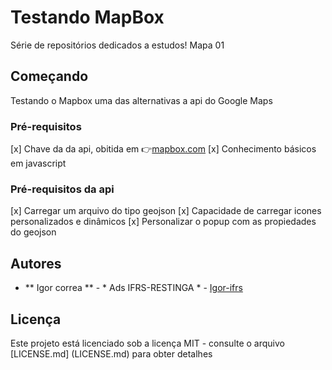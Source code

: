 # Testando MapBox

Série de repositórios dedicados a estudos! Mapa 01

## Começando

Testando o Mapbox uma das alternativas a api do Google Maps

### Pré-requisitos

[x] Chave da da api, obitida em 👉[mapbox.com](https://www.mapbox.com/) 
[x] Conhecimento básicos em javascript

### Pré-requisitos da api

[x] Carregar um arquivo do tipo geojson
[x] Capacidade de carregar icones personalizados e dinâmicos
[x] Personalizar o popup com as propiedades do geojson




## Autores

* ** Igor correa ** - * Ads IFRS-RESTINGA * - [Igor-ifrs](https://github.com/Igor-ifrs/)


## Licença

Este projeto está licenciado sob a licença MIT - consulte o arquivo [LICENSE.md] (LICENSE.md) para obter detalhes


